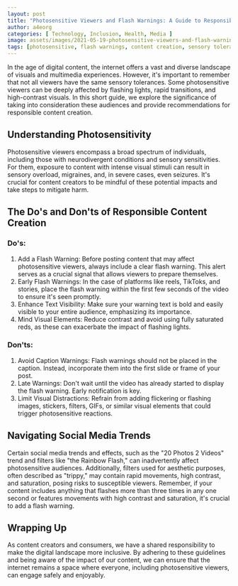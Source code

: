 ```yaml
---
layout: post
title: "Photosensitive Viewers and Flash Warnings: A Guide to Responsible Content Creation"
author: a4eorg
categories: [ Technology, Inclusion, Health, Media ]
image: assets/images/2021-05-19-photosensitive-viewers-and-flash-warnings.webp
tags: [photosensitive, flash warnings, content creation, sensory tolerances, neurodivergent, digital content, social media trends, sensory overload, responsible posting, digital inclusion]
---
```

In the age of digital content, the internet offers a vast and diverse landscape of visuals and multimedia experiences. However, it's important to remember that not all viewers have the same sensory tolerances. Some photosensitive viewers can be deeply affected by flashing lights, rapid transitions, and high-contrast visuals. In this short guide, we explore the significance of taking into consideration these audiences and provide recommendations for responsible content creation.

## Understanding Photosensitivity
Photosensitive viewers encompass a broad spectrum of individuals, including those with neurodivergent conditions and sensory sensitivities. For them, exposure to content with intense visual stimuli can result in sensory overload, migraines, and, in severe cases, even seizures. It's crucial for content creators to be mindful of these potential impacts and take steps to mitigate harm.

## The Do's and Don'ts of Responsible Content Creation
### Do's:
1. Add a Flash Warning: Before posting content that may affect photosensitive viewers, always include a clear flash warning. This alert serves as a crucial signal that allows viewers to prepare themselves.
2. Early Flash Warnings: In the case of platforms like reels, TikToks, and stories, place the flash warning within the first few seconds of the video to ensure it's seen promptly.
3. Enhance Text Visibility: Make sure your warning text is bold and easily visible to your entire audience, emphasizing its importance.
4. Mind Visual Elements: Reduce contrast and avoid using fully saturated reds, as these can exacerbate the impact of flashing lights.

### Don'ts:
1. Avoid Caption Warnings: Flash warnings should not be placed in the caption. Instead, incorporate them into the first slide or frame of your post.
2. Late Warnings: Don't wait until the video has already started to display the flash warning. Early notification is key.
3. Limit Visual Distractions: Refrain from adding flickering or flashing images, stickers, filters, GIFs, or similar visual elements that could trigger photosensitive reactions.

## Navigating Social Media Trends
Certain social media trends and effects, such as the "20 Photos 2 Videos" trend and filters like "the Rainbow Flash," can inadvertently affect photosensitive audiences. Additionally, filters used for aesthetic purposes, often described as "trippy," may contain rapid movements, high contrast, and saturation, posing risks to susceptible viewers. Remember, if your content includes anything that flashes more than three times in any one second or features movements with high contrast and saturation, it's crucial to add a flash warning.

## Wrapping Up
As content creators and consumers, we have a shared responsibility to make the digital landscape more inclusive. By adhering to these guidelines and being aware of the impact of our content, we can ensure that the internet remains a space where everyone, including photosensitive viewers, can engage safely and enjoyably.